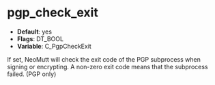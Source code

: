 # pgp_check_exit

- **Default**: yes
- **Flags**: DT_BOOL
- **Variable**: C_PgpCheckExit

If set, NeoMutt will check the exit code of the PGP subprocess when
signing or encrypting.  A non-zero exit code means that the
subprocess failed.
(PGP only)
